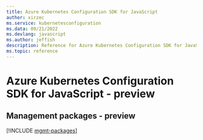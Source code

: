 ```yaml
---
title: Azure Kubernetes Configuration SDK for JavaScript
author: xirzec
ms.service: kubernetesconfiguration
ms.data: 09/21/2022
ms.devlang: javascript
ms.author: jeffish
description: Reference for Azure Kubernetes Configuration SDK for JavaScript
ms.topic: reference
---
```

# Azure Kubernetes Configuration SDK for JavaScript - preview

## Management packages - preview
[!INCLUDE [mgmt-packages](kubernetes-configuration-mgmt-index.md)]